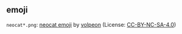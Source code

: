 ## emoji

`neocat*.png`: [neocat emoji](https://volpeon.ink/emojis/neocat/) by [volpeon](https://volpeon.ink/) (License: [CC-BY-NC-SA-4.0](https://spdx.org/licenses/CC-BY-NC-SA-4.0.html))
